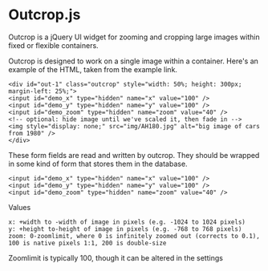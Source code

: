 Outcrop.js
==========

Outcrop is a jQuery UI widget for zooming and cropping large images within fixed or flexible containers.

Outcrop is designed to work on a single image within a container.  Here's an example of the HTML, taken from the example link.

```
<div id="out-1" class="outcrop" style="width: 50%; height: 300px; margin-left: 25%;">
<input id="demo_x" type="hidden" name="x" value="100" />
<input id="demo_y" type="hidden" name="y" value="100" />
<input id="demo_zoom" type="hidden" name="zoom" value="40" />
<!-- optional: hide image until we've scaled it, then fade in -->
<img style="display: none;" src="img/AH180.jpg" alt="big image of cars from 1980" />
</div>
```

These form fields are read and written by outcrop.  They should be wrapped in some kind of form that stores them in the database.
```
<input id="demo_x" type="hidden" name="x" value="100" />
<input id="demo_y" type="hidden" name="y" value="100" />
<input id="demo_zoom" type="hidden" name="zoom" value="40" />
```

Values
```
x: +width to -width of image in pixels (e.g. -1024 to 1024 pixels)
y: +height to-height of image in pixels (e.g. -768 to 768 pixels)
zoom: 0-zoomlimit, where 0 is infinitely zoomed out (corrects to 0.1), 100 is native pixels 1:1, 200 is double-size
```
Zoomlimit is typically 100, though it can be altered in the settings
